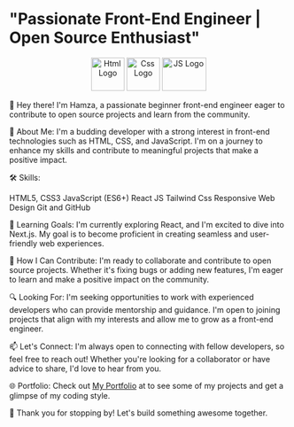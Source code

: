 # "Passionate Front-End Engineer | Open Source Enthusiast"
<p align="center">
  <img src="https://www.freepnglogos.com/uploads/html5-logo-png/html5-logo-html-logo-0.png" alt="Html Logo" width="60" height="60">
  <img src="https://www.freepnglogos.com/uploads/html5-logo-png/html5-logo-opencode-css-8.png" alt="Css Logo" width="60" height="60">
  <img src="https://www.freepnglogos.com/uploads/javascript-png/javascript-logo-transparent-logo-javascript-images-3.png" alt="JS Logo" width="80" height="60">
</p>

👋 Hey there! I'm Hamza, a passionate beginner front-end engineer eager to contribute to open source projects and learn from the community.

🚀 About Me:
I'm a budding developer with a strong interest in front-end technologies such as HTML, CSS, and JavaScript. I'm on a journey to enhance my skills and contribute to meaningful projects that make a positive impact.

🛠️ Skills:

HTML5, CSS3
JavaScript (ES6+)
React JS
Tailwind Css
Responsive Web Design
Git and GitHub

🌱 Learning Goals:
I'm currently exploring React, and I'm excited to dive into Next.js. My goal is to become proficient in creating seamless and user-friendly web experiences.

🤝 How I Can Contribute:
I'm ready to collaborate and contribute to open source projects. Whether it's fixing bugs or adding new features, I'm eager to learn and make a positive impact on the community.

🔍 Looking For:
I'm seeking opportunities to work with experienced developers who can provide mentorship and guidance. I'm open to joining projects that align with my interests and allow me to grow as a front-end engineer.

📫 Let's Connect:
I'm always open to connecting with fellow developers, so feel free to reach out! Whether you're looking for a collaborator or have advice to share, I'd love to hear from you.

🌐 Portfolio:
Check out [My Portfolio](https://hamza-mansour-portfolio.vercel.app/) at  to see some of my projects and get a glimpse of my coding style.

🙏 Thank you for stopping by! Let's build something awesome together.
